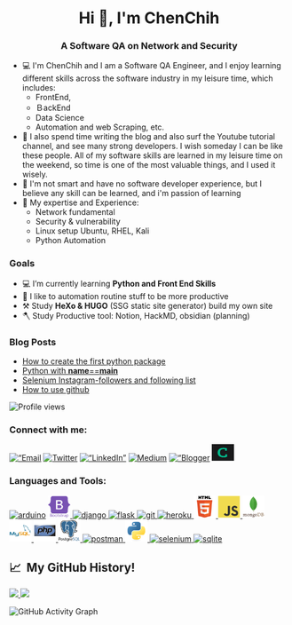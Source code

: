 <h1 align="center">Hi 👋, I'm ChenChih</h1>
<h3 align="center">A Software QA on Network and Security  </h3>

- 💻 I'm ChenChih and I am a Software QA Engineer, and I enjoy learning different skills across the software industry in my leisure time, which includes: 
  - FrontEnd, 
  - ＢackEnd
  - Data Science
  - Automation and web Scraping, etc.  
- 📝 I also spend time writing the blog and also surf the Youtube tutorial channel, and see many strong developers. I wish someday I can be like these people.  All of my software skills are learned in my leisure time on the weekend, so time is one of the most valuable things, and I used it wisely. 
- 🤔 I'm not smart and have no software developer experience, but I believe any skill can be learned, and i'm passion of learning 
- 🔭 My expertise and Experience:
  - Network fundamental 
  - Security & vulnerability 
  - Linux setup Ubuntu, RHEL, Kali 
  - Python Automation 

### Goals
- 💻 I’m currently learning **Python and Front End Skills**
- 📝 I like to automation routine stuff to be more productive 
- ⚒  Study **HeXo & HUGO** (SSG static site generator) build my own site
- 🪓 Study Productive tool: Notion, HackMD, obsidian (planning)
### Blog Posts
* [How to create the first python package](https://medium.com/jacklee26/how-to-create-the-first-python-package-de6464799bc3)
* [Python with __name__==__main__](https://medium.com/jacklee26/how-to-create-the-first-python-package-de6464799bc3)
* [Selenium Instagram-followers and following list](https://medium.com/jacklee26/selenium-instagram-followers-and-following-list-52c335a4ec03)
* [How to use github](https://medium.com/jacklee26/how-to-use-git-or-github-ff6f3d5aef0e)



![Profile views](https://gpvc.arturio.dev/chenchih)

<h3 align="left">Connect with me:</h3>


[<img alt=“Email src="https://img.shields.io/badge/Email-EA4335?&style=for-the-badge&logo=Gmail&logoColor=white"/>](mailto:jacklee26@gmail.com/)
[<img alt="Twitter" src="https://img.shields.io/badge/jacklee26%20-%231DA1F2?&style=for-the-badge&logo=Twitter&logoColor=white"/>](https://twitter.com/jacklee26) [<img alt=“LinkedIn” src="https://img.shields.io/badge/LinkedIn-0A66C2?&style=for-the-badge&logo=LinkedIn&logoColor=white"/>](https://www.linkedin.com/in/chenchih/) [<img alt="Medium" src="https://img.shields.io/badge/Medium-12100E?style=for-the-badge&logo=medium&logoColor=white"/>](https://medium.com/jacklee26) [<img alt=“Blogger src="https://img.shields.io/badge/Blogger-FF5722?style=for-the-badge&logo=blogger&logoColor=white"/>](https://chenchih-tutorial.blogspot.com) <a href="https://chenchih.coderbridge.io/" target="blank"><img  src="coder_bridge.png" alt="coderbridge" height="30" width="40" /></a>

</p>
<h3 align="left">Languages and Tools:</h3>

<p align="left"> <a href="https://www.arduino.cc/" target="_blank"> <img src="https://cdn.worldvectorlogo.com/logos/arduino-1.svg" alt="arduino" width="40" height="40"/></a> <a href="https://getbootstrap.com" target="_blank"> <img src="https://raw.githubusercontent.com/devicons/devicon/master/icons/bootstrap/bootstrap-plain-wordmark.svg" alt="bootstrap" width="40" height="40"/> </a> <a href="https://www.djangoproject.com/" target="_blank"> <img src="https://upload.wikimedia.org/wikipedia/commons/7/75/Django_logo.svg" alt="django" width="40" height="40"/> </a> <a href="https://flask.palletsprojects.com/" target="_blank"> <img src="https://www.vectorlogo.zone/logos/pocoo_flask/pocoo_flask-icon.svg" alt="flask" width="40" height="40"/> </a> <a href="https://git-scm.com/" target="_blank"> <img src="https://www.vectorlogo.zone/logos/git-scm/git-scm-icon.svg" alt="git" width="40" height="40"/> </a> <a href="https://heroku.com" target="_blank"> <img src="https://www.vectorlogo.zone/logos/heroku/heroku-icon.svg" alt="heroku" width="40" height="40"/> </a> <a href="https://www.w3.org/html/" target="_blank"> <img src="https://raw.githubusercontent.com/devicons/devicon/master/icons/html5/html5-original-wordmark.svg" alt="html5" width="40" height="40"/> </a>  <a href="https://developer.mozilla.org/en-US/docs/Web/JavaScript" target="_blank"> <img src="https://raw.githubusercontent.com/devicons/devicon/master/icons/javascript/javascript-original.svg" alt="javascript" width="40" height="40"/> </a> <a href="https://laravel.com/" target="_blank">  <a href="https://www.mongodb.com/" target="_blank"> <img src="https://raw.githubusercontent.com/devicons/devicon/master/icons/mongodb/mongodb-original-wordmark.svg" alt="mongodb" width="40" height="40"/> </a> <a href="https://www.mysql.com/" target="_blank"> <img src="https://raw.githubusercontent.com/devicons/devicon/master/icons/mysql/mysql-original-wordmark.svg" alt="mysql" width="40" height="40"/> </a> <a href="https://www.php.net" target="_blank"> <img src="https://raw.githubusercontent.com/devicons/devicon/master/icons/php/php-original.svg" alt="php" width="40" height="40"/> </a> <a href="https://www.postgresql.org" target="_blank"> <img src="https://raw.githubusercontent.com/devicons/devicon/master/icons/postgresql/postgresql-original-wordmark.svg" alt="postgresql" width="40" height="40"/> </a> <a href="https://postman.com" target="_blank"> <img src="https://www.vectorlogo.zone/logos/getpostman/getpostman-icon.svg" alt="postman" width="40" height="40"/> </a> <a href="https://www.python.org" target="_blank"> <img src="https://raw.githubusercontent.com/devicons/devicon/master/icons/python/python-original.svg" alt="python" width="40" height="40"/> </a> <a href="https://www.selenium.dev" target="_blank"> <img src="https://raw.githubusercontent.com/detain/svg-logos/780f25886640cef088af994181646db2f6b1a3f8/svg/selenium-logo.svg" alt="selenium" width="40" height="40"/> </a> <a href="https://www.sqlite.org/" target="_blank"> <img src="https://www.vectorlogo.zone/logos/sqlite/sqlite-icon.svg" alt="sqlite" width="40" height="40"/> </a> </p>
   <h2> 📈 &nbsp;My GitHub History!</h2>
<a href="https://github.com/chenchih">
  <img height="180em" src="https://github-readme-stats.vercel.app/api?username=chenchih&theme=noctis_minimus&show_icons=true" />
  <img height="180em" src="https://github-readme-stats.vercel.app/api/top-langs/?username=chenchih&theme=noctis_minimus&layout=compact" />
</a> 
    
![GitHub Activity Graph](https://activity-graph.herokuapp.com/graph?username=chenchih)   
  



